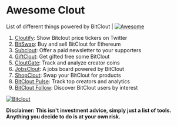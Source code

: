 # Awesome Clout
List of different things powered by BitClout  | [![Awesome](https://cdn.rawgit.com/sindresorhus/awesome/d7305f38d29fed78fa85652e3a63e154dd8e8829/media/badge.svg)](https://github.com/Mentors4EDU/Awesome-Clout)

1. [Cloutify](https://chrome.google.com/webstore/detail/cloutify-show-bitclout-pr/mmpacdkjmmnichfpplcpcipgcdphfhdg): Show Bitclout price tickers on Twitter  
2. [BitSwap](https://bitswap.network/): Buy and sell BitClout for Ethereum  
3. [Subclout](https://www.subclout.com/): Offer a paid newsletter to your supporters  
4. [GiftClout](https://www.giftclout.com/): Get gifted free some BitClout  
5. [CloutGate](https://cloutgate.com/): Track and analyze creator coins  
6. [JobsClout](http://jobclout.me/): A jobs board powered by BitClout  
7. [ShopClout](http://shopclout.me/): Swap your BitClout for products  
8. [BitClout Pulse](https://www.bitcloutpulse.com/): Track top creators and analytics  
9. [BitClout Follow](https://bitcloutfollow.com/): Discover BitClout users by interest

[![Bitclout](https://img.shields.io/badge/-Follow%20me%20on%20BitClout-red)](https://bitclout.com/u/AMKN)

**Disclaimer: This isn't investment advice, simply just a list of tools. Anything you decide to do is at your own risk.**
